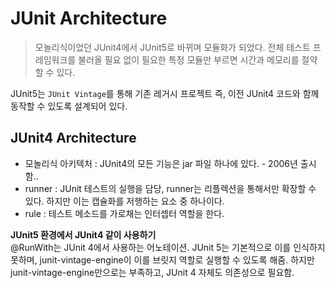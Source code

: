 # JUnit Architecture
> 모놀리식이었던 JUnit4에서 JUnit5로 바뀌며 모듈화가 되었다.
> 전체 테스트 프레임워크를 불러올 필요 없이 필요한 특정 모듈만 부르면 시간과 메모리를 절약할 수 있다.

JUnit5는 `JUnit Vintage`를 통해 기존 레거시 프로젝트 즉, 이전 JUnit4 코드와 함께 동작할 수 있도록 설계되어 있다.

## JUnit4 Architecture
- 모놀리식 아키텍처 : JUnit4의 모든 기능은 jar 파일 하나에 있다. - 2006년 출시함..
- runner : JUnit 테스트의 실행을 담당, runner는 리플렉션을 통해서만 확장할 수 있다. 하지만 이는 캡슐화를 저행하는 요소 중 하나이다.
- rule : 테스트 메소드를 가로채는 인터셉터 역할을 한다.

**JUnit5 환경에서 JUnit4 같이 사용하기**
<br/>
@RunWith는 JUnit 4에서 사용하는 어노테이션. JUnit 5는 기본적으로 이를 인식하지 못하며, junit-vintage-engine이 이를 브릿지 역할로 실행할 수 있도록 해줌.
하지만 junit-vintage-engine만으로는 부족하고, JUnit 4 자체도 의존성으로 필요함.